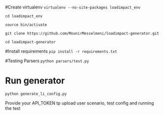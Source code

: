 #Create virtualenv
`virtualenv --no-site-packages loadimpact_env`

`cd loadimpact_env`

`source bin/activate`

`git clone https://github.com/MounirMesselmeni/loadimpact-generator.git`

`cd loadimpact-generator`

#Install requirements
`pip install -r requirements.txt`

#Testing Parsers
`python parsers/test.py`

# Run generator
`python generate_li_config.py`

Provide your API_TOKEN tp upload user scenario, test config and running the test
